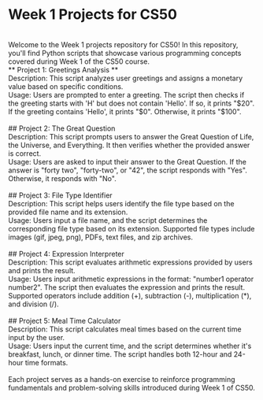 # Week 1 Projects for CS50
<br>
Welcome to the Week 1 projects repository for CS50! In this repository, you'll find Python scripts that showcase various programming concepts covered during Week 1 of the CS50 course.
<br>
** Project 1: Greetings Analysis **
<br>
Description: This script analyzes user greetings and assigns a monetary value based on specific conditions.
<br>
Usage: Users are prompted to enter a greeting. The script then checks if the greeting starts with 'H' but does not contain 'Hello'. If so, it prints "$20". If the greeting contains 'Hello', it prints "$0". Otherwise, it prints "$100".
<br>
<br>
## Project 2: The Great Question
<br>
Description: This script prompts users to answer the Great Question of Life, the Universe, and Everything. It then verifies whether the provided answer is correct.
<br>
Usage: Users are asked to input their answer to the Great Question. If the answer is "forty two", "forty-two", or "42", the script responds with "Yes". Otherwise, it responds with "No".
<br>
<br>
## Project 3: File Type Identifier
<br>
Description: This script helps users identify the file type based on the provided file name and its extension.
<br>
Usage: Users input a file name, and the script determines the corresponding file type based on its extension. Supported file types include images (gif, jpeg, png), PDFs, text files, and zip archives.
<br>
<br>
## Project 4: Expression Interpreter
<br>
Description: This script evaluates arithmetic expressions provided by users and prints the result.
<br>
Usage: Users input arithmetic expressions in the format: "number1 operator number2". The script then evaluates the expression and prints the result. Supported operators include addition (+), subtraction (-), multiplication (*), and division (/).
<br>
<br>
## Project 5: Meal Time Calculator
<br>
Description: This script calculates meal times based on the current time input by the user.
<br>
Usage: Users input the current time, and the script determines whether it's breakfast, lunch, or dinner time. The script handles both 12-hour and 24-hour time formats.
<br>
<br>
Each project serves as a hands-on exercise to reinforce programming fundamentals and problem-solving skills introduced during Week 1 of CS50.

